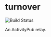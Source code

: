 turnover
========

![Build Status](https://travis-ci.org/Koshroy/turnover.svg?branch=master)

An ActivityPub relay.
